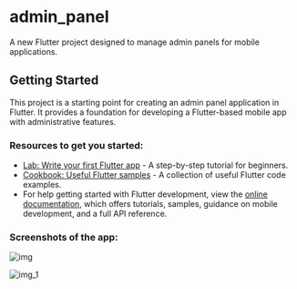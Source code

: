 # admin_panel

A new Flutter project designed to manage admin panels for mobile applications.

## Getting Started

This project is a starting point for creating an admin panel application in Flutter. It provides a foundation for developing a Flutter-based mobile app with administrative features.

### Resources to get you started:

- [Lab: Write your first Flutter app](https://docs.flutter.dev/get-started/codelab) - A step-by-step tutorial for beginners.
- [Cookbook: Useful Flutter samples](https://docs.flutter.dev/cookbook) - A collection of useful Flutter code examples.
- For help getting started with Flutter development, view the [online documentation](https://docs.flutter.dev/), which offers tutorials, samples, guidance on mobile development, and a full API reference.

### Screenshots of the app:

![img](https://github.com/user-attachments/assets/e2abc334-8541-4746-8c64-22be6a5b97be)

![img_1](https://github.com/user-attachments/assets/2ea2befe-ca5e-4279-a5bf-2d9a7878cea5)

